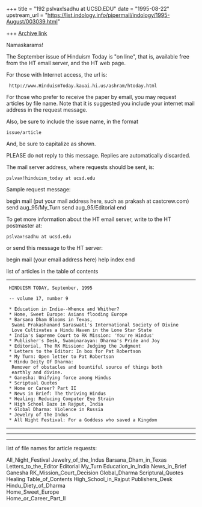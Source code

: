 +++
title = "192 pslvax!sadhu at UCSD.EDU"
date = "1995-08-22"
upstream_url = "https://list.indology.info/pipermail/indology/1995-August/003039.html"

+++
[Archive link](https://list.indology.info/pipermail/indology/1995-August/003039.html)


Namaskarams!

The September issue of Hinduism Today is "on line", that is, available free
from the HT email server, and the HT web page.

For those with Internet access, the url is:

     http://www.HinduismToday.kauai.hi.us/ashram/htoday.html


For those who prefer to receive the paper by email, you may request
articles by file name.   Note that it is suggested you include your
internet mail address in the request message.

Also, be sure to include the issue name, in the format

	issue/article


And, be sure to capitalize as shown.

PLEASE do not reply to this message.  Replies are automatically
discarded.

The mail server address, where requests should be sent, is:

	pslvax!hinduism_today at ucsd.edu


Sample request message:


begin
mail  (put your mail address here, such as prakash at castcrew.com)
send aug_95/My_Turn
send aug_95/Editorial
end

To get more information about the HT email server, write
to the HT postmaster at:

	pslvax!sadhu at ucsd.edu

or send this message to the HT server:

begin
mail (your email address here)
help
index
end



list of articles in the table of contents



------------------------------------------------------------------------
     HINDUISM TODAY, September, 1995

     -- volume 17, number 9

     * Education in India--Whence and Whither?
     * Home, Sweet Europe: Asians flooding Europe
     * Barsana Dham Blooms in Texas, 
	  Swami Prakashanand Saraswati's International Society of Divine 
	  Love Cultivates a Hindu Haven in the Lone Star State
     * India's Supreme Court to RK Mission: 'You're Hindus'
     * Publisher's Desk, Swaminarayan: Dharma's Pride and Joy
     * Editorial, The RK Mission: Judging the Judgment
     * Letters to the Editor: In box for Pat Robertson
     * My Turn: Open letter to Pat Robertson
     * Hindu Deity Of Dharma: 
	  Remover of obstacles and bountiful source of things both 
	  earthly and divine.
     * Ganesha: Unifying force among Hindus
     * Scriptual Quotes
     * Home or Career? Part II
     * News in Brief: The thriving Hindus
     * Healing: Reducing Computer Eye Strain
     * High School Daze in Rajput, India
     * Global Dharma: Violence in Russia
     * Jewelry of the Indus
     * All Night Festival: For a Goddess who saved a Kingdom


------------------------------------------------------------------------
---------------------------------------------------------------------------
---------------------------------------------------------------------------

list of file names for article requests:


All_Night_Festival          Jewelry_of_the_Indus
Barsana_Dham_in_Texas       Letters_to_the_Editor
Editorial                   My_Turn
Education_in_India          News_in_Brief
Ganesha                     RK_Mission_Court_Decision
Global_Dharma               Scriptural_Quotes
Healing                     Table_of_Contents
High_School_in_Rajput       Publishers_Desk
Hindu_Diety_of_Dharma      
Home_Sweet_Europe         
Home_or_Career_Part_II





